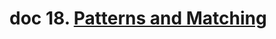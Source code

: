 # doc 18. [Patterns and Matching](https://doc.rust-lang.org/book/ch18-00-patterns.html#patterns-and-matching)